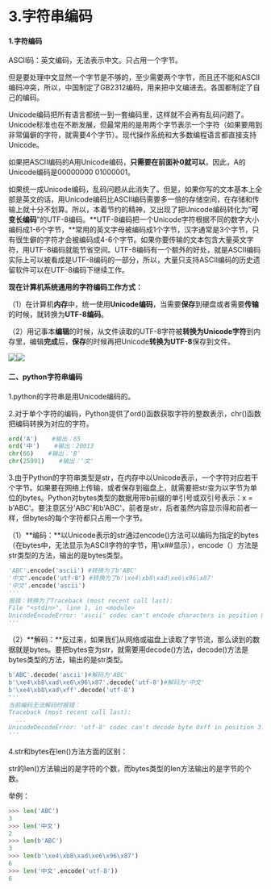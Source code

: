 # 3.字符串编码

#### 1.字符编码

ASCII码：英文编码，无法表示中文。只占用一个字节。

但是要处理中文显然一个字节是不够的，至少需要两个字节，而且还不能和ASCII编码冲突，所以，中国制定了GB2312编码，用来把中文编进去。各国都制定了自己的编码。

Unicode编码把所有语言都统一到一套编码里，这样就不会再有乱码问题了。Unicode标准也在不断发展，但最常用的是用两个字节表示一个字符（如果要用到非常偏僻的字符，就需要4个字节）。现代操作系统和大多数编程语言都直接支持Unicode。

如果把ASCII编码的A用Unicode编码，**只需要在前面补0就可以**，因此，A的Unicode编码是00000000 01000001。

如果统一成Unicode编码，乱码问题从此消失了。但是，如果你写的文本基本上全部是英文的话，用Unicode编码比ASCII编码需要多一倍的存储空间，在存储和传输上就十分不划算。所以，本着节约的精神，又出现了把Unicode编码转化为“**可变长编码**”的UTF-8编码。**UTF-8编码把一个Unicode字符根据不同的数字大小编码成1-6个字节，**常用的英文字母被编码成1个字节，汉字通常是3个字节，只有很生僻的字符才会被编码成4-6个字节。如果你要传输的文本包含大量英文字符，用UTF-8编码就能节省空间。UTF-8编码有一个额外的好处，就是ASCII编码实际上可以被看成是UTF-8编码的一部分，所以，大量只支持ASCII编码的历史遗留软件可以在UTF-8编码下继续工作。

**现在计算机系统通用的字符编码工作方式：**

（1）在计算机**内存**中，统一使用**Unicode编码**，当需要**保存**到硬盘或者需要**传输**的时候，就转换为**UTF-8编码**。

（2）用记事本**编辑**的时候，从文件读取的UTF-8字符被**转换为Unicode字符**到内存里，编辑**完成**后，**保存**的时候再把Unicode**转换为UTF-8**保存到文件。

![](https://cdn.liaoxuefeng.com/cdn/files/attachments/001387245992536e2ba28125cf04f5c8985dbc94a02245e000/0)![](https://cdn.liaoxuefeng.com/cdn/files/attachments/001387245979827634fd6204f9346a1ae6358d9ed051666000/0)

#### 二、python字符串编码

1.python的字符串是用Unicode编码的。

2.对于单个字符的编码，Python提供了ord\(\)函数获取字符的整数表示，chr\(\)函数把编码转换为对应的字符。

```py
ord('A')    #输出：65
ord('中')    #输出：20013
chr(66)    #输出：'B'
chr(25991)    #输出：'文'
```

3.由于Python的字符串类型是str，在内存中以Unicode表示，一个字符对应若干个字节。如果要在网络上传输，或者保存到磁盘上，就需要把str变为以字节为单位的bytes。Python对bytes类型的数据用带b前缀的单引号或双引号表示：x = b'ABC'。要注意区分'ABC'和b'ABC'，前者是str，后者虽然内容显示得和前者一样，但bytes的每个字符都只占用一个字节。

（1）**编码：**以Unicode表示的str通过encode\(\)方法可以编码为指定的bytes（在bytes中，无法显示为ASCII字符的字节，用\x\#\#显示），encode（）方法是str类型的方法，输出的是bytes类型。

```py
'ABC'.encode('ascii') #转换为了b'ABC'
'中文'.encode('utf-8') #转换为了b'\xe4\xb8\xad\xe6\x96\x87'
'中文'.encode('ascii')
'''
报错：转换为了Traceback (most recent call last):
File "<stdin>", line 1, in <module>
UnicodeEncodeError: 'ascii' codec can't encode characters in position 0-1: ordinal not in range(128)
'''
```

（2）**解码：**反过来，如果我们从网络或磁盘上读取了字节流，那么读到的数据就是bytes。要把bytes变为str，就需要用decode\(\)方法，decode\(\)方法是bytes类型的方法，输出的是str类型。

```py
b'ABC'.decode('ascii')#解码为'ABC'
b'\xe4\xb8\xad\xe6\x96\x87'.decode('utf-8')#解码为'中文'
b'\xe4\xb8\xad\xff'.decode('utf-8')
'''
当前编码无法解码时报错：
Traceback (most recent call last):
  ...
UnicodeDecodeError: 'utf-8' codec can't decode byte 0xff in position 3: invalid start byte
'''
```

4.str和bytes在len\(\)方法方面的区别：

str的len\(\)方法输出的是字符的个数，而bytes类型的len方法输出的是字节的个数。

举例：

```py
>>> len('ABC')
3
>>> len('中文')
2
>>> len(b'ABC')
3
>>> len(b'\xe4\xb8\xad\xe6\x96\x87')
6
>>> len('中文'.encode('utf-8'))
6
```



